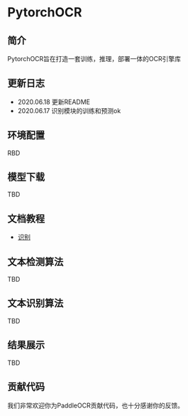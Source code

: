 # PytorchOCR

## 简介
PytorchOCR旨在打造一套训练，推理，部署一体的OCR引擎库

## 更新日志
* 2020.06.18 更新README
* 2020.06.17 识别模块的训练和预测ok

## 环境配置
RBD

## 模型下载
TBD

## 文档教程
* [识别](doc/识别.md)

## 文本检测算法
TBD

## 文本识别算法
TBD

## 结果展示
TBD
## 贡献代码
我们非常欢迎你为PaddleOCR贡献代码，也十分感谢你的反馈。
